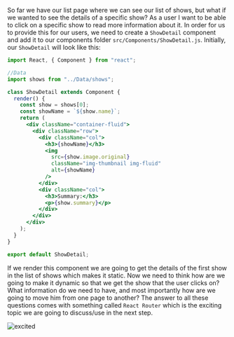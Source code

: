 So far we have our list page where we can see our list of shows, but what if we wanted to see the details of a specific show?
As a user I want to be able to click on a specific show to read more information about it. In order for us to provide this for our users, we need to create a `ShowDetail` component and add it to our components folder `src/Components/ShowDetail.js`. Initially, our `ShowDetail` will look like this:

```jsx
import React, { Component } from "react";

//Data
import shows from "../Data/shows";

class ShowDetail extends Component {
  render() {
    const show = shows[0];
    const showName = `${show.name}`;
    return (
      <div className="container-fluid">
        <div className="row">
          <div className="col">
            <h3>{showName}</h3>
            <img
              src={show.image.original}
              className="img-thumbnail img-fluid"
              alt={showName}
            />
          </div>
          <div className="col">
            <h3>Summary:</h3>
            <p>{show.summary}</p>
          </div>
        </div>
      </div>
    );
  }
}

export default ShowDetail;
```

If we render this component we are going to get the details of the first show in the list of shows which makes it static. Now we need to think how are we going to make it dynamic so that we get the show that the user clicks on? What information do we need to have, and most importantly how are we going to move him from one page to another?
The answer to all these questions comes with something called `React Router` which is the exciting topic we are going to discuss/use in the next step.

![excited](https://66.media.tumblr.com/tumblr_mc3hg5VpQP1qcy0p7o1_400.gif)
